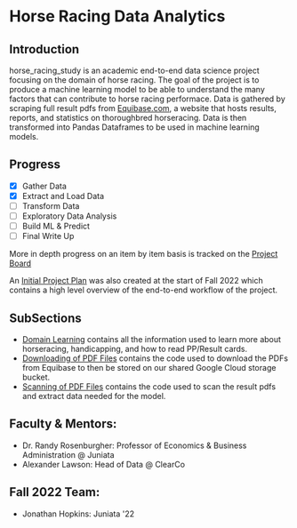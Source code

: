 # Horse Racing Data Analytics

## Introduction
horse_racing_study is an academic end-to-end data science project focusing on the domain of horse racing. The goal of the project is to produce a machine learning model to be able to understand the many factors that can contribute to horse racing performace. Data is gathered by scraping full result pdfs from [Equibase.com](https://www.equibase.com/), a website that hosts results, reports, and statistics on thoroughbred horseracing. Data is then transformed into Pandas Dataframes to be used in machine learning models. 

## Progress
  - [X] Gather Data
  - [X] Extract and Load Data
  - [ ] Transform Data
  - [ ] Exploratory Data Analysis
  - [ ] Build ML & Predict
  - [ ] Final Write Up 
  
 More in depth progress on an item by item basis is tracked on the [Project Board](https://github.com/users/Jonhops1595/projects/2/views/1)
 
 An [Initial Project Plan](Initial_Project_Plan.pdf) was also created at the start of Fall 2022 which contains a high level overview of the end-to-end workflow of the project.
 

## SubSections
  - [Domain Learning](HorseRacing_Domain_Learning) contains all the information used to learn more about horseracing, handicapping, and how to read PP/Result cards. 
  - [Downloading of PDF Files](PDFDownloader) contains the code used to download the PDFs from Equibase to then be stored on our shared Google Cloud storage bucket.
  - [Scanning of PDF Files](PDFScanner) contains the code used to scan the result pdfs and extract data needed for the model.



## Faculty & Mentors:
  - Dr. Randy Rosenburgher: Professor of Economics & Business Administration @ Juniata
  - Alexander Lawson: Head of Data @ ClearCo 


## Fall 2022 Team:
  - Jonathan Hopkins: Juniata '22


